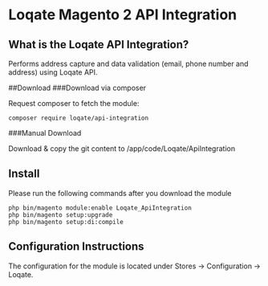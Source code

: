 # Loqate Magento 2 API Integration

## What is the Loqate API Integration?
Performs address capture and data validation (email, phone number and address) using Loqate API.

##Download
###Download via composer

Request composer to fetch the module:
```
composer require loqate/api-integration
```

###Manual Download

Download & copy the git content to /app/code/Loqate/ApiIntegration

## Install

Please run the following commands after you download the module
```
php bin/magento module:enable Loqate_ApiIntegration
php bin/magento setup:upgrade
php bin/magento setup:di:compile
```

## Configuration Instructions
The configuration for the module is located under Stores -> Configuration -> Loqate.
